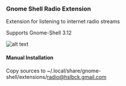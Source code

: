 ### Gnome Shell Radio Extension

Extension for listening to internet radio streams

Supports Gnome-Shell 3.12

![alt text](https://raw.githubusercontent.com/hslbck/gnome-shell-extension-radio/master/radio-extension.png)

#### Manual Installation

Copy sources to ~/.local/share/gnome-shell/extensions/radio@hslbck.gmail.com
